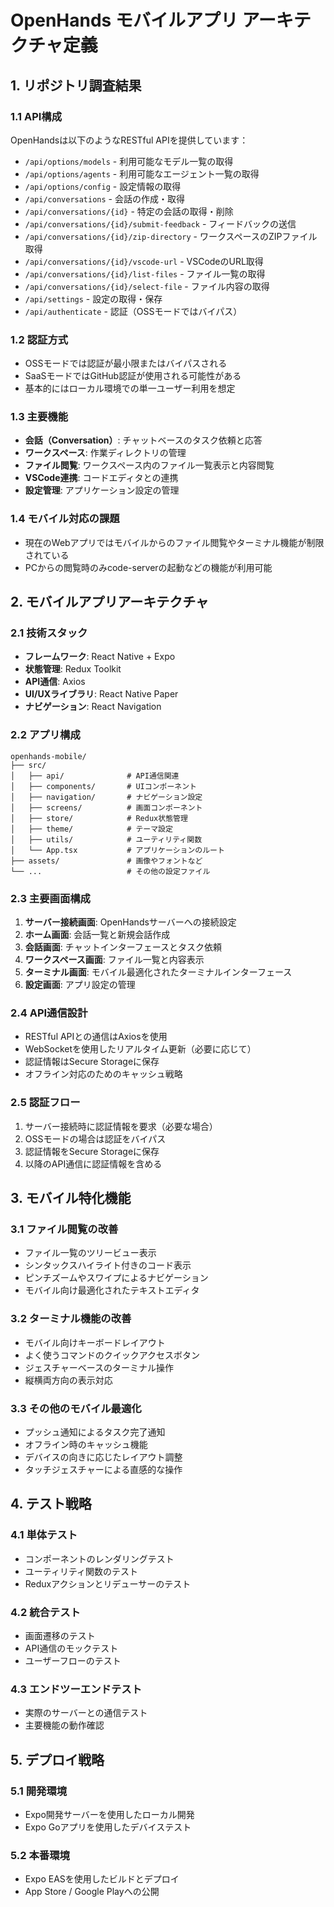# OpenHands モバイルアプリ アーキテクチャ定義

## 1. リポジトリ調査結果

### 1.1 API構成
OpenHandsは以下のようなRESTful APIを提供しています：

- `/api/options/models` - 利用可能なモデル一覧の取得
- `/api/options/agents` - 利用可能なエージェント一覧の取得
- `/api/options/config` - 設定情報の取得
- `/api/conversations` - 会話の作成・取得
- `/api/conversations/{id}` - 特定の会話の取得・削除
- `/api/conversations/{id}/submit-feedback` - フィードバックの送信
- `/api/conversations/{id}/zip-directory` - ワークスペースのZIPファイル取得
- `/api/conversations/{id}/vscode-url` - VSCodeのURL取得
- `/api/conversations/{id}/list-files` - ファイル一覧の取得
- `/api/conversations/{id}/select-file` - ファイル内容の取得
- `/api/settings` - 設定の取得・保存
- `/api/authenticate` - 認証（OSSモードではバイパス）

### 1.2 認証方式
- OSSモードでは認証が最小限またはバイパスされる
- SaaSモードではGitHub認証が使用される可能性がある
- 基本的にはローカル環境での単一ユーザー利用を想定

### 1.3 主要機能
- **会話（Conversation）**: チャットベースのタスク依頼と応答
- **ワークスペース**: 作業ディレクトリの管理
- **ファイル閲覧**: ワークスペース内のファイル一覧表示と内容閲覧
- **VSCode連携**: コードエディタとの連携
- **設定管理**: アプリケーション設定の管理

### 1.4 モバイル対応の課題
- 現在のWebアプリではモバイルからのファイル閲覧やターミナル機能が制限されている
- PCからの閲覧時のみcode-serverの起動などの機能が利用可能

## 2. モバイルアプリアーキテクチャ

### 2.1 技術スタック
- **フレームワーク**: React Native + Expo
- **状態管理**: Redux Toolkit
- **API通信**: Axios
- **UI/UXライブラリ**: React Native Paper
- **ナビゲーション**: React Navigation

### 2.2 アプリ構成

```
openhands-mobile/
├── src/
│   ├── api/              # API通信関連
│   ├── components/       # UIコンポーネント
│   ├── navigation/       # ナビゲーション設定
│   ├── screens/          # 画面コンポーネント
│   ├── store/            # Redux状態管理
│   ├── theme/            # テーマ設定
│   ├── utils/            # ユーティリティ関数
│   └── App.tsx           # アプリケーションのルート
├── assets/               # 画像やフォントなど
└── ...                   # その他の設定ファイル
```

### 2.3 主要画面構成
1. **サーバー接続画面**: OpenHandsサーバーへの接続設定
2. **ホーム画面**: 会話一覧と新規会話作成
3. **会話画面**: チャットインターフェースとタスク依頼
4. **ワークスペース画面**: ファイル一覧と内容表示
5. **ターミナル画面**: モバイル最適化されたターミナルインターフェース
6. **設定画面**: アプリ設定の管理

### 2.4 API通信設計
- RESTful APIとの通信はAxiosを使用
- WebSocketを使用したリアルタイム更新（必要に応じて）
- 認証情報はSecure Storageに保存
- オフライン対応のためのキャッシュ戦略

### 2.5 認証フロー
1. サーバー接続時に認証情報を要求（必要な場合）
2. OSSモードの場合は認証をバイパス
3. 認証情報をSecure Storageに保存
4. 以降のAPI通信に認証情報を含める

## 3. モバイル特化機能

### 3.1 ファイル閲覧の改善
- ファイル一覧のツリービュー表示
- シンタックスハイライト付きのコード表示
- ピンチズームやスワイプによるナビゲーション
- モバイル向け最適化されたテキストエディタ

### 3.2 ターミナル機能の改善
- モバイル向けキーボードレイアウト
- よく使うコマンドのクイックアクセスボタン
- ジェスチャーベースのターミナル操作
- 縦横両方向の表示対応

### 3.3 その他のモバイル最適化
- プッシュ通知によるタスク完了通知
- オフライン時のキャッシュ機能
- デバイスの向きに応じたレイアウト調整
- タッチジェスチャーによる直感的な操作

## 4. テスト戦略

### 4.1 単体テスト
- コンポーネントのレンダリングテスト
- ユーティリティ関数のテスト
- Reduxアクションとリデューサーのテスト

### 4.2 統合テスト
- 画面遷移のテスト
- API通信のモックテスト
- ユーザーフローのテスト

### 4.3 エンドツーエンドテスト
- 実際のサーバーとの通信テスト
- 主要機能の動作確認

## 5. デプロイ戦略

### 5.1 開発環境
- Expo開発サーバーを使用したローカル開発
- Expo Goアプリを使用したデバイステスト

### 5.2 本番環境
- Expo EASを使用したビルドとデプロイ
- App Store / Google Playへの公開
